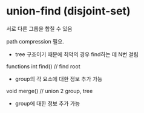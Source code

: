 # union-find (disjoint-set)
서로 다른 그룹을 합칠 수 있음


path compression 필요.
- tree 구조이기 때문에 최악의 경우 find하는 데 N번 걸림

functions
int find()    // find root
- group의 각 요소에 대한 정보 추가 가능

void merge()  // union 2 group, tree
- group에 대한 정보 추가 가능


